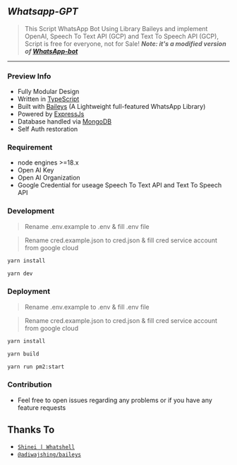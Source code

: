 ## **_Whatsapp-GPT_**

> This Script WhatsApp Bot Using Library Baileys and implement OpenAI, Speech To Text API (GCP) and Text To Speech API (GCP), Script is free for everyone, not for Sale!
> **_Note: it's a modified version of [WhatsApp-bot](https://github.com/LuckyYam/WhatsApp-bot)_**

---

### Preview Info

- Fully Modular Design </br>
- Written in [TypeScript](https://www.typescriptlang.org/)
- Built with [Baileys](https://github.com/adiwajshing/baileys) (A Lightweight full-featured WhatsApp Library)
- Powered by [ExpressJs](https://expressjs.com/) </br>
- Database handled via [MongoDB](https://www.mongodb.com/) </br>
- Self Auth restoration </br>

### Requirement

- node engines >=18.x
- Open AI Key
- Open AI Organization
- Google Credential for useage Speech To Text API and Text To Speech API

### Development

> Rename .env.example to .env & fill .env file

> Rename cred.example.json to cred.json & fill cred service account from google cloud

```bash
yarn install
```

```bash
yarn dev
```

### Deployment

> Rename .env.example to .env & fill .env file

> Rename cred.example.json to cred.json & fill cred service account from google cloud

```bash
yarn install
```

```bash
yarn build
```

```bash
yarn run pm2:start
```

### Contribution

- Feel free to open issues regarding any problems or if you have any feature requests

## Thanks To

- [`Shinei | Whatshell`](https://github.com/LuckyYam/)
- [`@adiwajshing/baileys`](https://github.com/adiwajshing/baileys)
